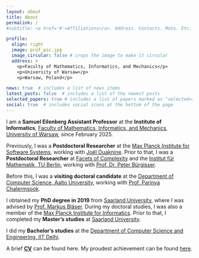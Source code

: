 ```yaml
---
layout: about
title: About
permalink: /
#subtitle: <a href='#'>Affiliations</a>. Address. Contacts. Moto. Etc.

profile:
  align: right
  image: prof_pic.jpg
  image_circular: false # crops the image to make it circular
  address: >
    <p>Faculty of Mathematics, Informatics, and Mechanics</p>
    <p>University of Warsaw</p>
    <p>Warsaw, Poland</p>

news: true  # includes a list of news items
latest_posts: false  # includes a list of the newest posts
selected_papers: true # includes a list of papers marked as "selected={true}"
social: true  # includes social icons at the bottom of the page
---
```


I am a **Samuel Eilenberg Assistant Professor** at the **Institute of Informatics**, [Faculty of Mathematics, Informatics, and Mechanics](https://www.mimuw.edu.pl/en/), [University of Warsaw](https://en.uw.edu.pl/), since February 2025.  

Previously, I was a **Postdoctoral Researcher** at the [Max Planck Institute for Software Systems](https://www.mpi-sws.org/), working with [Joël Ouaknine](https://people.mpi-sws.org/~joel/). Prior to that, I was a **Postdoctoral Researcher** at [Facets of Complexity](http://www.facetsofcomplexity.de/) and the [Institut für Mathematik, TU Berlin](https://www.math.tu-berlin.de/), working with [Prof. Dr. Peter Bürgisser](https://www.math.tu-berlin.de/fachgebiete_ag_diskalg/fachgebiet_algorithmische_algebra/v_menue/members/prof_dr_peter_buergisser/).  

Before this, I was a **visiting doctoral candidate** at the [Department of Computer Science, Aalto University](https://www.aalto.fi/department-of-computer-science), working with [Prof. Parinya Chalermsook](https://sites.google.com/site/parinyachalermsook/home).  

I obtained my **PhD degree in 2019** from [Saarland University](https://www.uni-saarland.de/start.html), where I was advised by [Prof. Markus Bläser](https://www-cc.cs.uni-saarland.de/mblaeser/). During my doctoral studies, I was also a member of the [Max Planck Institute for Informatics](https://www.mpi-inf.mpg.de/departments/algorithms-complexity/). Prior to that, I completed my **Master’s studies** at [Saarland University](https://www.uni-saarland.de/start.html).  

I did my **Bachelor’s studies** at the [Department of Computer Science and Engineering, IIT Delhi](http://www.cse.iitd.ernet.in/).  

A brief **[CV](/cv/)** can be found here. My proudest achievement can be found [here](https://www.strava.com/activities/1109380107).  

